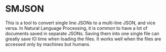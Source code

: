 
# SMJSON

This is a tool to convert single line JSONs to a multi-line JSON, and vice versa.
In Natural Language Processing, it is common to have a lot of documents saved in separate JSONs.
Saving them into one single file can greatly save IO time when loading the files.
It works well when the files are accessed only by machines but humans.

